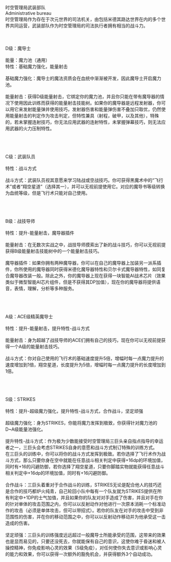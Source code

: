 <title>时空管理局武装部队</title>
<meta name="GENERATOR" content="WinCHM">
<meta http-equiv="Content-Type" content="text/html; charset=gb2312">
<br>时空管理局武装部队
<br>Administrative bureau
<br>时空管理局作为存在于次元世界的司法机关，由包括米德其路达世界在内的多个世界共同运营，武装部队作为时空管理局的司法执行者拥有相当的战斗力。
<br> 
<br> 
<br> 
<br>D级：魔导士
<br>
<br>能量：魔力池（通用）
<br>特性：基础魔力强化，能量射击
<br>
<br>基础魔力强化：魔导士的魔法资质会在血统中渐渐被开发，因此魔导士开启魔力池。
<br>
<br>能量射击：获得D级能量射击，它绑定你的魔力池，并且你只能在带有魔导器的情况下使用因此训练而获得的能量射击技能树。如果你的魔导器是远程发射器，你可以用它来发射能量弹并使用技巧，发射器伤害和能量弹伤害不叠加只取优，仍然使用能量射击的判定作为攻击判定，但特性兼具（射程，破甲，以及其他），特殊的，若未掌握连射技巧，你无法应用武器的连射特性，未掌握弹幕技巧，则无法应用武器的火力压制特性。
<br> 
<br> 
<br> 
<br> 
<br>C级：武装队员
<br>
<br>特性：战斗方式
<br>
<br>战斗方式：武装队员视其意愿来学习陆战或空战技巧。你可获得黑魔术中的“飞行术”或者“翔空星道”（选择其一），并可以无视前提使用它。对应的魔导书等级转换为血统等级，但是飞行术只能对自己使用。
<br> 
<br> 
<br> 
<br> 
<br>B级：战技导师
<br>
<br>特性：提升-能量射击，魔导器插件
<br>
<br>能量射击：在无数次实战之中，战技导师摸索出了新的战斗技巧，你可以无视前提获得B级能量射击技能树中的一个能量射击技巧。
<br>
<br>魔导器插件：如果你拥有两种魔导器，你可以在自己的魔导器上加装另一派系插件，你所使用的魔导器同时获得米德化魔导器特性和贝尔卡式魔导器特性，如同复合魔导器改装一般。除此之外，你的魔导器上现在获得一块智能AI战术芯片（效果类似于微型智能AI芯片组件，但是不获得其DP加值），现在你的魔导器将提供语音，表情，理解，分析等多种服务。
<br> 
<br> 
<br> 
<br> 
<br>A级：ACE级精英魔导士
<br>
<br>特性：提升-能量射击，提升特性-战斗方式
<br>
<br>能量射击：身为超越了战技导师的ACE们拥有自己的技巧，现在你可以无视前提获得一个A级的能量射击技巧。
<br>
<br>战斗方式：你对自己使用的飞行术的基础速度提升5倍，增幅时每一点魔力提升的速度增加到1倍，翔空星道，长度提升为5倍，增幅时每一点魔力提升的长度增加到1倍。
<br> 
<br> 
<br> 
<br> 
<br>S级：STRIKES
<br>
<br>特性：提升-超级魔力强化，提升特性-战斗方式，合作战斗，坚定顽强
<br>
<br>超级魔力强化：身为STRIKES，你能将魔力发挥到极致，你获得针对魔力池的D~A级能量池强化。
<br>
<br>提升特性-战斗方式：作为极为少数能接受时空管理局三巨头亲自指点指导的幸运者之一，三巨头会考虑STRIKES自身的意愿和战斗方式制订特殊的训练方式。
<br>在三巨头的训练中，你可以将你的战斗方式发挥到极致。若你选择了飞行术作为战斗方式，那么只要你身在空中就能在任意战斗相关判定中获得+16dp的环境加值，同时有+16的闪避防御，若你选择了翔空星道，只要你脚踏实物就能获得任意战斗相关判定中+16dp的环境加值，同时有+16闪避防御。
<br>
<br>合作战斗：三巨头着重对于合作战斗的训练，STRIKES无论是配合他人的技巧还是合作的技巧都炉火纯青，自己轮回小队中每有一个队友就为STRIKES提供在所有判定中+1DP的士气加值，并且如果你的队友对对手造成了伤害，并且对手在你的针对单体的攻击范围之内，你可以以反射动作对他进行一次原本消耗一个标准动作的攻击（必须是单体攻击，但可以带招式）。若你的队友在对手的攻击中受到非范围性的伤害，并在你的移动范围之中，你可以以反射动作移动并为他承受这一击造成的伤害。
<br>
<br>坚定顽强：三巨头的训练强度远远超过一般魔导士所能承受的范围，这带来的效果也是显而易见的，只要还没死去，你就能保有自己的意识，这使你难于昏迷和被人操控精神，你免疫影响心灵的效果（S级免疫），对任何使你失去意识或影响心灵的能力和效果，你可以获得一次额外的豁免机会，并获得额外3个自动成功。
<br> 